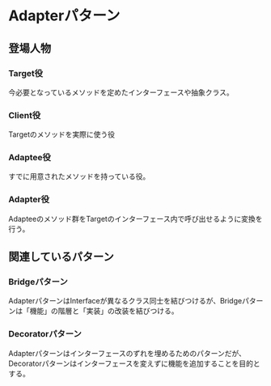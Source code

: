 # Adapterパターン

## 登場人物

### Target役
今必要となっているメソッドを定めたインターフェースや抽象クラス。

### Client役
Targetのメソッドを実際に使う役

### Adaptee役
すでに用意されたメソッドを持っている役。

### Adapter役
Adapteeのメソッド群をTargetのインターフェース内で呼び出せるように変換を行う。

## 関連しているパターン
### Bridgeパターン
AdapterパターンはInterfaceが異なるクラス同士を結びつけるが、Bridgeパターンは「機能」の階層と「実装」の改装を結びつける。

### Decoratorパターン
Adapterパターンはインターフェースのずれを埋めるためのパターンだが、
Decoratorパターンはインターフェースを変えずに機能を追加することを目的とする。

